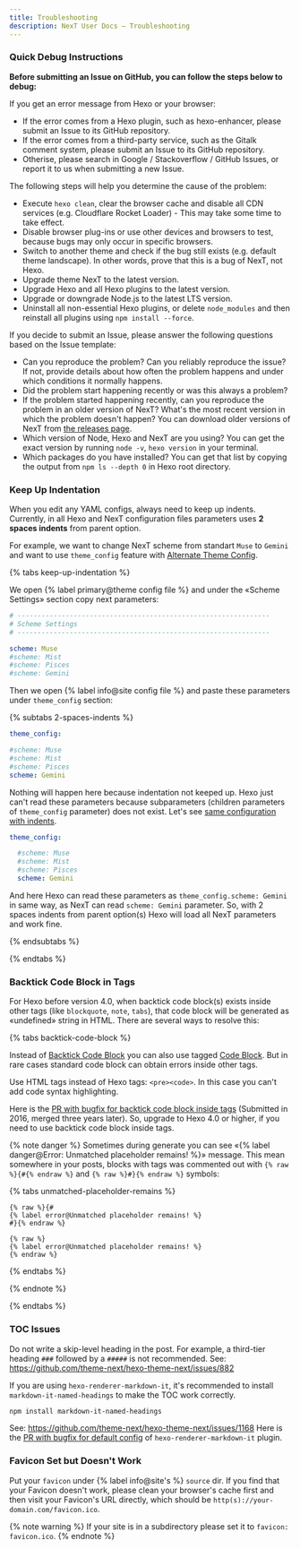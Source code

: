```yaml
---
title: Troubleshooting
description: NexT User Docs – Troubleshooting
---
```


### Quick Debug Instructions

**Before submitting an Issue on GitHub, you can follow the steps below to debug:**

If you get an error message from Hexo or your browser:
* If the error comes from a Hexo plugin, such as hexo-enhancer, please submit an Issue to its GitHub repository.
* If the error comes from a third-party service, such as the Gitalk comment system, please submit an Issue to its GitHub repository.
* Otherise, please search in Google / Stackoverflow / GitHub Issues, or report it to us when submitting a new Issue.

The following steps will help you determine the cause of the problem:
* Execute `hexo clean`, clear the browser cache and disable all CDN services (e.g. Cloudflare Rocket Loader) - This may take some time to take effect.
* Disable browser plug-ins or use other devices and browsers to test, because bugs may only occur in specific browsers.
* Switch to another theme and check if the bug still exists (e.g. default theme landscape). In other words, prove that this is a bug of NexT, not Hexo.
* Upgrade theme NexT to the latest version.
* Upgrade Hexo and all Hexo plugins to the latest version.
* Upgrade or downgrade Node.js to the latest LTS version.
* Uninstall all non-essential Hexo plugins, or delete `node_modules` and then reinstall all plugins using `npm install --force`.

If you decide to submit an Issue, please answer the following questions based on the Issue template:
* Can you reproduce the problem? Can you reliably reproduce the issue? If not, provide details about how often the problem happens and under which conditions it normally happens.
* Did the problem start happening recently or was this always a problem?
* If the problem started happening recently, can you reproduce the problem in an older version of NexT? What's the most recent version in which the problem doesn't happen? You can download older versions of NexT from [the releases page](https://github.com/next-theme/hexo-theme-next/releases).
* Which version of Node, Hexo and NexT are you using? You can get the exact version by running `node -v`, `hexo version` in your terminal.
* Which packages do you have installed? You can get that list by copying the output from `npm ls --depth 0` in Hexo root directory.

### Keep Up Indentation

When you edit any YAML configs, always need to keep up indents.
Currently, in all Hexo and NexT configuration files parameters uses **2 spaces indents** from parent option.

For example, we want to change NexT scheme from standart `Muse` to `Gemini` and want to use `theme_config` feature with [Alternate Theme Config](/docs/getting-started/configuration.html#theme-config).

{% tabs keep-up-indentation %}
<!-- tab NexT Config → -->
We open {% label primary@theme config file %} and under the «Scheme Settings» section copy next parameters:

```yml next/_config.yml
# ---------------------------------------------------------------
# Scheme Settings
# ---------------------------------------------------------------

scheme: Muse
#scheme: Mist
#scheme: Pisces
#scheme: Gemini
```
<!-- endtab -->

<!-- tab Hexo Config -->
Then we open {% label info@site config file %} and paste these parameters under `theme_config` section:

{% subtabs 2-spaces-indents %}
<!-- tab {% label danger@Nothing Happen %}-->
```yml hexo/_config.yml
theme_config:

#scheme: Muse
#scheme: Mist
#scheme: Pisces
scheme: Gemini
```

Nothing will happen here because indentation not keeped up. Hexo just can't read these parameters because subparameters (children parameters of `theme_config` parameter) does not exist. Let's see [same configuration with indents](#2-spaces-indents-2).
<!-- endtab -->

<!-- tab {% label success@Working Normally %}-->
```yml hexo/_config.yml
theme_config:

  #scheme: Muse
  #scheme: Mist
  #scheme: Pisces
  scheme: Gemini
```

And here Hexo can read these parameters as `theme_config.scheme: Gemini` in same way, as NexT can read `scheme: Gemini` parameter. So, with 2 spaces indents from parent option(s) Hexo will load all NexT parameters and work fine.
<!-- endtab -->
{% endsubtabs %}

<!-- endtab -->
{% endtabs %}

### Backtick Code Block in Tags

For Hexo before version 4.0, when backtick code block(s) exists inside other tags (like `blockquote`, `note`, `tabs`), that code block will be generated as «undefined» string in HTML. There are several ways to resolve this:

{% tabs backtick-code-block %}
<!-- tab {% label success@Tagged Code Block %} -->
Instead of [Backtick Code Block](https://hexo.io/docs/tag-plugins#Backtick-Code-Block) you can also use tagged [Code Block](https://hexo.io/docs/tag-plugins#Code-Block).
But in rare cases standard code block can obtain errors inside other tags.
<!-- endtab -->

<!-- tab HTML tags -->
Use HTML tags instead of Hexo tags: `<pre><code>`.
In this case you can't add code syntax highlighting.
<!-- endtab -->

<!-- tab Bugfix for Backtick -->
Here is the [PR with bugfix for backtick code block inside tags](https://github.com/hexojs/hexo/pull/2321) (Submitted in 2016, merged three years later).
So, upgrade to Hexo 4.0 or higher, if you need to use backtick code block inside tags.

{% note danger %}
Sometimes during generate you can see «{% label danger@Error: Unmatched placeholder remains! %}» message.
This mean somewhere in your posts, blocks with tags was commented out with `{% raw %}{#{% endraw %}` and `{% raw %}#}{% endraw %}` symbols:

{% tabs unmatched-placeholder-remains %}
<!-- tab {% label danger@Error %} -->
```
{% raw %}{#
{% label error@Unmatched placeholder remains! %}
#}{% endraw %}
```
<!-- endtab -->

<!-- tab {% label success@Success %} -->
```
{% raw %}
{% label error@Unmatched placeholder remains! %}
{% endraw %}
```
<!-- endtab -->
{% endtabs %}

{% endnote %}
<!-- endtab -->
{% endtabs %}

### TOC Issues

Do not write a skip-level heading in the post. For example, a third-tier heading `###` followed by a `#####` is not recommended.
See: https://github.com/theme-next/hexo-theme-next/issues/882

If you are using `hexo-renderer-markdown-it`, it's recommended to install `markdown-it-named-headings` to make the TOC work correctly.
```bash
npm install markdown-it-named-headings
```
See: https://github.com/theme-next/hexo-theme-next/issues/1168
Here is the [PR with bugfix for default config](https://github.com/hexojs/hexo-renderer-markdown-it/pull/90) of `hexo-renderer-markdown-it` plugin.

### Favicon Set but Doesn't Work

Put your `favicon` under {% label info@site's %} `source` dir. If you find that your Favicon doesn't work, please clean your browser's cache first and then visit your Favicon's URL directly, which should be `http(s)://your-domain.com/favicon.ico`.

{% note warning %}
If your site is in a subdirectory please set it to `favicon: favicon.ico`.
{% endnote %}
